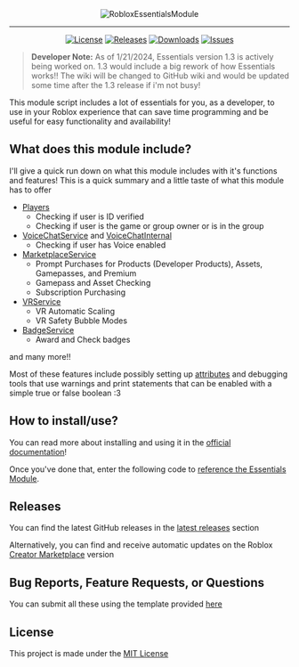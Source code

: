 <div align="center">
	<img src="https://github.com/MafuSaku/roblox-essentials/assets/58628602/cee6f4e2-2428-4d97-9e5b-be8f1fc5d621" alt="RobloxEssentialsModule" />
</div>

<hr />

<p align="center">
	<a href="https://github.com/MafuSaku/roblox-essentials/blob/main/LICENSE">
		<img alt="License" src="https://img.shields.io/github/license/mafusaku/roblox-essentials?style=for-the-badge&Label=LICENSE&logo=gitbook&color=B5E8E0&logoColor=D9E0EE&labelColor=302D41"></a>
	<a href="https://github.com/MafuSaku/roblox-essentials/releases/latest">
		<img alt="Releases" src="https://img.shields.io/github/v/release/mafusaku/roblox-essentials?style=for-the-badge&logo=github&color=C9CBFF&logoColor=D9E0EE&labelColor=302D41"/></a>
	<a href="https://github.com/MafuSaku/roblox-essentials/releases">
		<img alt="Downloads" src="https://img.shields.io/github/downloads/mafusaku/roblox-essentials/latest/total?style=for-the-badge&logo=github&color=F2CDCD&logoColor=D9E0EE&labelColor=302D41"></a>
	<a href="https://github.com/MafuSaku/roblox-essentials/issues">
		<img alt="Issues" src="https://img.shields.io/github/issues/mafusaku/roblox-essentials?style=for-the-badge&logo=gitbook&color=B5E8E0&logoColor=D9E0EE&labelColor=302D41"></a>
</p>

> **__Developer Note:__** As of 1/21/2024, Essentials version 1.3 is actively being worked on. 1.3 would include a big rework of how Essentials works!! The wiki will be changed to GitHub wiki and would be updated some time after the 1.3 release if i'm not busy!

This module script includes a lot of essentials for you, as a developer, to use in your Roblox experience that can save time programming and be useful for easy functionality and availability!

## What does this module include?
I'll give a quick run down on what this module includes with it's functions and features! This is a quick summary and a little taste of what this module has to offer

- [Players](https://create.roblox.com/docs/reference/engine/classes/Players)
  - Checking if user is ID verified
  - Checking if user is the game or group owner or is in the group
- [VoiceChatService](https://create.roblox.com/docs/reference/engine/classes/VoiceChatService) and [VoiceChatInternal](https://create.roblox.com/docs/reference/engine/classes/VoiceChatInternal)
  - Checking if user has Voice enabled
- [MarketplaceService](https://create.roblox.com/docs/reference/engine/classes/MarketplaceService)
  - Prompt Purchases for Products (Developer Products), Assets, Gamepasses, and Premium
  - Gamepass and Asset Checking
  - Subscription Purchasing
- [VRService](https://create.roblox.com/docs/reference/engine/classes/VRService)
  - VR Automatic Scaling
  - VR Safety Bubble Modes
- [BadgeService](https://create.roblox.com/docs/reference/engine/classes/BadgeService)
  - Award and Check badges
    
and many more!!

Most of these features include possibly setting up [attributes](https://create.roblox.com/docs/studio/instance-attributes) and debugging tools that use warnings and print statements that can be enabled with a simple true or false boolean :3

## How to install/use?
You can read more about installing and using it in the [official documentation](https://synilla.gitbook.io/essentials/getting-started/installation)!

Once you've done that, enter the following code to [reference the Essentials Module](https://synilla.gitbook.io/reference/using-essentials).

## Releases
You can find the latest GitHub releases in the [latest releases](https://github.com/mafusaku/roblox-essentials/releases/latest) section

Alternatively, you can find and receive automatic updates on the Roblox [Creator Marketplace](https://create.roblox.com/marketplace/asset/14063644500/Essentials-Module) version

## Bug Reports, Feature Requests, or Questions
You can submit all these using the template provided [here](https://github.com/MafuSaku/roblox-essentials/issues/new/choose)

## License
This project is made under the [MIT License](LICENSE)
